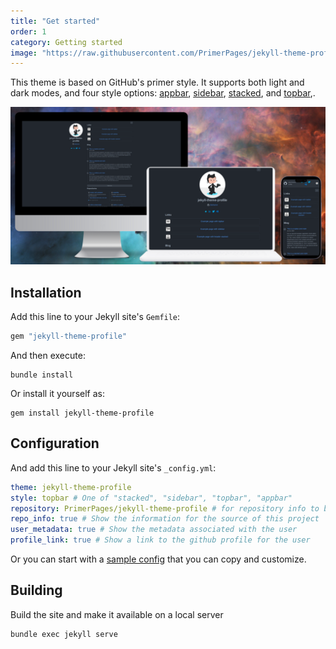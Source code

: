 ```yaml
---
title: "Get started"
order: 1
category: Getting started
image: "https://raw.githubusercontent.com/PrimerPages/jekyll-theme-profile/main/screenshot.png"
---
```


This theme is based on GitHub's primer style. It supports both light and dark modes, and four style options: [appbar](styles/appbar.md), [sidebar](styles/sidebar.md), [stacked](styles/stacked.md), and [topbar](styles/topbar.md),. 


![jekyll-theme-profile](https://raw.githubusercontent.com/PrimerPages/jekyll-theme-profile/main/screenshot.png)

## Installation

Add this line to your Jekyll site's `Gemfile`:

```ruby
gem "jekyll-theme-profile"
```

And then execute:

```shell
bundle install
```
Or install it yourself as:

```shell
gem install jekyll-theme-profile
```

## Configuration

And add this line to your Jekyll site's `_config.yml`:

```yaml
theme: jekyll-theme-profile
style: topbar # One of "stacked", "sidebar", "topbar", "appbar"
repository: PrimerPages/jekyll-theme-profile # for repository info to be included
repo_info: true # Show the information for the source of this project
user_metadata: true # Show the metadata associated with the user
profile_link: true # Show a link to the github profile for the user
```

Or you can start with a [sample config](https://github.com/PrimerPages/jekyll-theme-profile/blob/main/demo/_config.yml) that you can copy and customize.

## Building

Build the site and make it available on a local server

```shell
bundle exec jekyll serve
```

